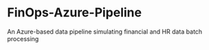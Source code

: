 # FinOps-Azure-Pipeline
An Azure-based data pipeline simulating financial and HR data batch processing
